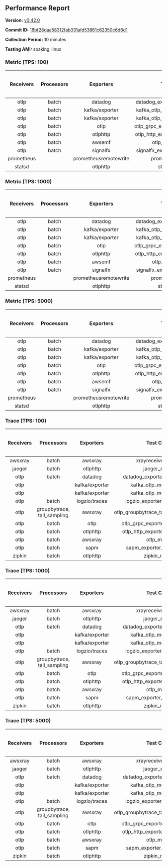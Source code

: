 ## Performance Report

**Version:** [v0.42.0](https://github.com/aws-observability/aws-otel-collector/releases/tag/v0.42.0)

**Commit ID:** [18bf28daa58312fab331afd53861c62350c6d6d1](https://github.com/aws-observability/aws-otel-collector/commit/18bf28daa58312fab331afd53861c62350c6d6d1)

**Collection Period:** 10 minutes

**Testing AMI:** soaking_linux


### Metric (TPS: 100)
| Receivers | Processors | Exporters | Test Case | Data Type | Instance Type | Avg CPU Usage (Percent) | Avg Memory Usage (Megabytes) | Max CPU Usage (Percent) | Max Memory Usage (Megabytes) |
|:---------:|:----------:|:---------:|:---------:|:---------:|:-------------:|:-----------------------:|:----------------------------:|:-----------------------:|:----------------------------:|
| otlp | batch | datadog | datadog_exporter_metric_mock | otlp | m5.2xlarge | 0.42 | 126.09 | 0.60 | 128.47 |
| otlp | batch | kafka/exporter | kafka_otlp_metric_mock_2_8_1 | otlp | m5.2xlarge | 2.12 | 133.11 | 2.30 | 133.82 |
| otlp | batch | kafka/exporter | kafka_otlp_metric_mock_3_2_0 | otlp | m5.2xlarge | 8.94 | 144.99 | 9.20 | 148.69 |
| otlp | batch | otlp | otlp_grpc_exporter_metric_mock | otlp | m5.2xlarge | 0.19 | 107.57 | 0.40 | 108.85 |
| otlp | batch | otlphttp | otlp_http_exporter_metric_mock | otlp | m5.2xlarge | 0.20 | 117.11 | 0.30 | 118.26 |
| otlp | batch | awsemf | otlp_metric_mock | otlp | m5.2xlarge | 0.38 | 119.02 | 0.60 | 121.56 |
| otlp | batch | signalfx | signalfx_exporter_metric_mock | otlp | m5.2xlarge | 0.23 | 121.32 | 0.50 | 123.19 |
| prometheus |  | prometheusremotewrite | prometheus_mock | prometheus | m5.2xlarge | 0.07 | 117.11 | 0.30 | 120.76 |
| statsd |  | otlphttp | statsd_mock | statsd | m5.2xlarge | 0.01 | 94.64 | 0.20 | 96.75 |

### Metric (TPS: 1000)
| Receivers | Processors | Exporters | Test Case | Data Type | Instance Type | Avg CPU Usage (Percent) | Avg Memory Usage (Megabytes) | Max CPU Usage (Percent) | Max Memory Usage (Megabytes) |
|:---------:|:----------:|:---------:|:---------:|:---------:|:-------------:|:-----------------------:|:----------------------------:|:-----------------------:|:----------------------------:|
| otlp | batch | datadog | datadog_exporter_metric_mock | otlp | m5.2xlarge | 2.00 | 138.35 | 2.30 | 140.42 |
| otlp | batch | kafka/exporter | kafka_otlp_metric_mock_2_8_1 | otlp | m5.2xlarge | 0.46 | 138.17 | 0.70 | 138.89 |
| otlp | batch | kafka/exporter | kafka_otlp_metric_mock_3_2_0 | otlp | m5.2xlarge | 0.48 | 136.64 | 0.70 | 137.06 |
| otlp | batch | otlp | otlp_grpc_exporter_metric_mock | otlp | m5.2xlarge | 0.45 | 130.96 | 0.70 | 132.85 |
| otlp | batch | otlphttp | otlp_http_exporter_metric_mock | otlp | m5.2xlarge | 0.52 | 140.62 | 0.80 | 146.18 |
| otlp | batch | awsemf | otlp_metric_mock | otlp | m5.2xlarge | 1.50 | 135.34 | 1.90 | 138.71 |
| otlp | batch | signalfx | signalfx_exporter_metric_mock | otlp | m5.2xlarge | 0.79 | 140.54 | 1.00 | 143.84 |
| prometheus |  | prometheusremotewrite | prometheus_mock | prometheus | m5.2xlarge | 0.71 | 156.88 | 1.30 | 164.96 |
| statsd |  | otlphttp | statsd_mock | statsd | m5.2xlarge | 0.01 | 92.48 | 0.20 | 94.63 |

### Metric (TPS: 5000)
| Receivers | Processors | Exporters | Test Case | Data Type | Instance Type | Avg CPU Usage (Percent) | Avg Memory Usage (Megabytes) | Max CPU Usage (Percent) | Max Memory Usage (Megabytes) |
|:---------:|:----------:|:---------:|:---------:|:---------:|:-------------:|:-----------------------:|:----------------------------:|:-----------------------:|:----------------------------:|
| otlp | batch | datadog | datadog_exporter_metric_mock | otlp | m5.2xlarge | 9.54 | 153.68 | 10.10 | 160.92 |
| otlp | batch | kafka/exporter | kafka_otlp_metric_mock_2_8_1 | otlp | m5.2xlarge | 8.51 | 151.30 | 10.50 | 154.11 |
| otlp | batch | kafka/exporter | kafka_otlp_metric_mock_3_2_0 | otlp | m5.2xlarge | 1.58 | 142.30 | 1.80 | 145.56 |
| otlp | batch | otlp | otlp_grpc_exporter_metric_mock | otlp | m5.2xlarge | 1.51 | 138.57 | 1.70 | 142.25 |
| otlp | batch | otlphttp | otlp_http_exporter_metric_mock | otlp | m5.2xlarge | 1.82 | 144.86 | 2.20 | 148.24 |
| otlp | batch | awsemf | otlp_metric_mock | otlp | m5.2xlarge | 6.47 | 144.41 | 6.90 | 146.71 |
| otlp | batch | signalfx | signalfx_exporter_metric_mock | otlp | m5.2xlarge | 3.39 | 142.73 | 3.70 | 147.76 |
| prometheus |  | prometheusremotewrite | prometheus_mock | prometheus | m5.2xlarge | 4.11 | 274.81 | 7.00 | 310.89 |
| statsd |  | otlphttp | statsd_mock | statsd | m5.2xlarge | 0.01 | 94.60 | 0.10 | 96.65 |

### Trace (TPS: 100)
| Receivers | Processors | Exporters | Test Case | Data Type | Instance Type | Avg CPU Usage (Percent) | Avg Memory Usage (Megabytes) | Max CPU Usage (Percent) | Max Memory Usage (Megabytes) |
|:---------:|:----------:|:---------:|:---------:|:---------:|:-------------:|:-----------------------:|:----------------------------:|:-----------------------:|:----------------------------:|
| awsxray | batch | awsxray | xrayreceiver_mock | xray | m5.2xlarge | 3.92 | 123.64 | 4.50 | 124.12 |
| jaeger | batch | otlphttp | jaeger_mock | jaeger | m5.2xlarge | 0.04 | 96.05 | 0.20 | 98.68 |
| otlp | batch | datadog | datadog_exporter_trace_mock | otlp | m5.2xlarge | 0.06 | 98.95 | 0.20 | 100.90 |
| otlp |  | kafka/exporter | kafka_otlp_mock_2_8_1 | otlp | m5.2xlarge | 0.06 | 99.61 | 0.20 | 101.93 |
| otlp |  | kafka/exporter | kafka_otlp_mock_3_2_0 | otlp | m5.2xlarge | 0.08 | 100.38 | 0.40 | 102.22 |
| otlp | batch | logzio/traces | logzio_exporter_trace_mock | otlp | m5.2xlarge | 0.04 | 95.02 | 0.20 | 97.45 |
| otlp | groupbytrace, tail_sampling | awsxray | otlp_groupbytrace_tailsampling_mock | otlp | m5.2xlarge | 0.04 | 95.17 | 0.20 | 98.17 |
| otlp | batch | otlp | otlp_grpc_exporter_trace_mock | otlp | m5.2xlarge | 0.05 | 94.79 | 0.20 | 97.25 |
| otlp | batch | otlphttp | otlp_http_exporter_trace_mock | otlp | m5.2xlarge | 0.04 | 94.16 | 0.20 | 95.68 |
| otlp | batch | awsxray | otlp_mock | otlp | m5.2xlarge | 0.05 | 95.74 | 0.20 | 96.94 |
| otlp | batch | sapm | sapm_exporter_trace_mock | otlp | m5.2xlarge | 0.06 | 93.49 | 0.20 | 95.76 |
| zipkin | batch | otlphttp | zipkin_mock | zipkin | m5.2xlarge | 0.05 | 94.45 | 0.20 | 96.93 |

### Trace (TPS: 1000)
| Receivers | Processors | Exporters | Test Case | Data Type | Instance Type | Avg CPU Usage (Percent) | Avg Memory Usage (Megabytes) | Max CPU Usage (Percent) | Max Memory Usage (Megabytes) |
|:---------:|:----------:|:---------:|:---------:|:---------:|:-------------:|:-----------------------:|:----------------------------:|:-----------------------:|:----------------------------:|
| awsxray | batch | awsxray | xrayreceiver_mock | xray | m5.2xlarge | 16.95 | 126.97 | 18.40 | 128.39 |
| jaeger | batch | otlphttp | jaeger_mock | jaeger | m5.2xlarge | 0.05 | 95.73 | 0.20 | 97.85 |
| otlp | batch | datadog | datadog_exporter_trace_mock | otlp | m5.2xlarge | 0.06 | 98.57 | 0.20 | 101.04 |
| otlp |  | kafka/exporter | kafka_otlp_mock_2_8_1 | otlp | m5.2xlarge | 0.18 | 100.28 | 0.40 | 103.02 |
| otlp |  | kafka/exporter | kafka_otlp_mock_3_2_0 | otlp | m5.2xlarge | 0.18 | 100.94 | 0.40 | 103.33 |
| otlp | batch | logzio/traces | logzio_exporter_trace_mock | otlp | m5.2xlarge | 0.05 | 94.53 | 0.20 | 96.67 |
| otlp | groupbytrace, tail_sampling | awsxray | otlp_groupbytrace_tailsampling_mock | otlp | m5.2xlarge | 0.03 | 96.36 | 0.20 | 98.61 |
| otlp | batch | otlp | otlp_grpc_exporter_trace_mock | otlp | m5.2xlarge | 0.04 | 96.38 | 0.30 | 98.95 |
| otlp | batch | otlphttp | otlp_http_exporter_trace_mock | otlp | m5.2xlarge | 0.05 | 95.62 | 0.20 | 97.71 |
| otlp | batch | awsxray | otlp_mock | otlp | m5.2xlarge | 0.04 | 94.04 | 0.20 | 95.35 |
| otlp | batch | sapm | sapm_exporter_trace_mock | otlp | m5.2xlarge | 0.04 | 95.10 | 0.20 | 97.62 |
| zipkin | batch | otlphttp | zipkin_mock | zipkin | m5.2xlarge | 0.04 | 93.96 | 0.20 | 96.03 |

### Trace (TPS: 5000)
| Receivers | Processors | Exporters | Test Case | Data Type | Instance Type | Avg CPU Usage (Percent) | Avg Memory Usage (Megabytes) | Max CPU Usage (Percent) | Max Memory Usage (Megabytes) |
|:---------:|:----------:|:---------:|:---------:|:---------:|:-------------:|:-----------------------:|:----------------------------:|:-----------------------:|:----------------------------:|
| awsxray | batch | awsxray | xrayreceiver_mock | xray | m5.2xlarge | 24.54 | 139.61 | 26.30 | 143.43 |
| jaeger | batch | otlphttp | jaeger_mock | jaeger | m5.2xlarge | 0.04 | 94.33 | 0.20 | 96.89 |
| otlp | batch | datadog | datadog_exporter_trace_mock | otlp | m5.2xlarge | 0.06 | 99.27 | 0.20 | 102.20 |
| otlp |  | kafka/exporter | kafka_otlp_mock_2_8_1 | otlp | m5.2xlarge | 0.06 | 100.47 | 0.30 | 102.09 |
| otlp |  | kafka/exporter | kafka_otlp_mock_3_2_0 | otlp | m5.2xlarge | 0.06 | 100.50 | 0.20 | 103.67 |
| otlp | batch | logzio/traces | logzio_exporter_trace_mock | otlp | m5.2xlarge | 0.04 | 93.25 | 0.20 | 95.11 |
| otlp | groupbytrace, tail_sampling | awsxray | otlp_groupbytrace_tailsampling_mock | otlp | m5.2xlarge | 0.04 | 95.52 | 0.20 | 97.68 |
| otlp | batch | otlp | otlp_grpc_exporter_trace_mock | otlp | m5.2xlarge | 0.04 | 95.47 | 0.20 | 97.85 |
| otlp | batch | otlphttp | otlp_http_exporter_trace_mock | otlp | m5.2xlarge | 0.03 | 95.63 | 0.20 | 98.31 |
| otlp | batch | awsxray | otlp_mock | otlp | m5.2xlarge | 0.05 | 97.30 | 0.20 | 98.88 |
| otlp | batch | sapm | sapm_exporter_trace_mock | otlp | m5.2xlarge | 0.04 | 92.95 | 0.20 | 94.09 |
| zipkin | batch | otlphttp | zipkin_mock | zipkin | m5.2xlarge | 0.04 | 94.65 | 0.20 | 97.03 |
